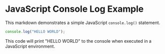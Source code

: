 # JavaScript Console Log Example

This markdown demonstrates a simple JavaScript `console.log()` statement.

```javascript
console.log("HELLO WORLD");
```

This code will print "HELLO WORLD" to the console when executed in a JavaScript environment.
